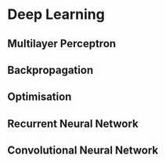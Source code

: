 # Deep Learning

## Multilayer Perceptron

## Backpropagation

## Optimisation

## Recurrent Neural Network

## Convolutional Neural Network
